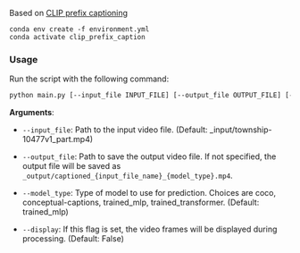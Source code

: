 
Based on [CLIP prefix captioning](https://github.com/rmokady/CLIP_prefix_caption)

```
conda env create -f environment.yml
conda activate clip_prefix_caption
```


### Usage

Run the script with the following command:

``` bash
python main.py [--input_file INPUT_FILE] [--output_file OUTPUT_FILE] [--model_type MODEL_TYPE] [--display]
```

**Arguments**:

- `--input_file`: Path to the input video file. (Default: _input/township-10477v1_part.mp4)
  
- `--output_file`: Path to save the output video file. If not specified, the output file will be saved as `_output/captioned_{input_file_name}_{model_type}.mp4`.
- `--model_type`: Type of model to use for prediction. Choices are coco, conceptual-captions, trained_mlp, trained_transformer. (Default: trained_mlp)

- `--display`: If this flag is set, the video frames will be displayed during processing. (Default: False)